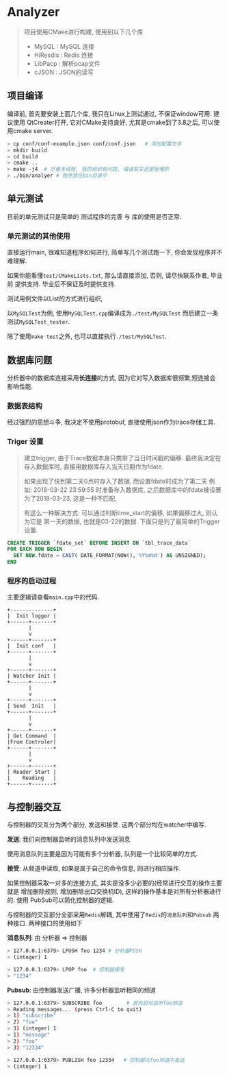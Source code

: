 # Analyzer

> 项目使用CMake进行构建, 使用到以下几个库
> * MySQL    : MySQL 连接
> * HiResdis : Redis 连接
> * LibPacp  : 解析pcap文件
> * cJSON    : JSON的读写


## 项目编译

编译前, 首先要安装上面几个库, 我只在Linux上测试通过, 不保证window可用. 建议使用
QtCreater打开, 它对CMake支持良好, 尤其是cmake到了3.8之后, 可以使用cmake server.

```bash
> cp conf/conf-example.json conf/conf.json   # 添加配置文件
> mkdir build
> cd build
> cmake ..
> make -j4  # 尽量多线程, 我的组织有问题, 编译其实还是挺慢的
> ./bin/analyer # 程序放在bin目录中
```


## 单元测试

目前的单元测试只是简单的 测试程序的完善 与 库的使用是否正常.


### 单元测试的其他使用

直接运行main, 很难知道程序如何进行, 简单写几个测试跑一下, 你会发现程序并不难理解.

如果你能看懂`test/CMakeLists.txt`, 那么请直接添加, 否则, 请尽快联系作者, 毕业前
提供支持. 毕业后不保证及时提供支持.

测试用例文件以List的方式进行组织,

以`MySQLTest`为例, 使用`MySQLTest.cpp`编译成为`./test/MySQLTest`
而后建立一条测试`MySQLTest_tester`.

除了使用`make test`之外, 也可以直接执行`./test/MySQLTest`.


## 数据库问题

  分析器中的数据库连接采用**长连接**的方式, 因为它对写入数据库很频繁,短连接会
影响性能.

### 数据表结构

经过强烈的思想斗争, 我决定不使用protobuf, 直接使用json作为trace存储工具.

### Triger 设置

> 建立trigger, 由于Trace数据本身只携带了当日时间戳的偏移.
> 最终我决定在存入数据库时, 直接用数据库存入当天日期作为fdate.
>
>
> 如果出现了快到第二天0点时存入了数据, 而设置fdate时成为了第二天
>   例如: 2018-03-22 23:59:55 时准备存入数据库,
>     之后数据库中的fdate被设置为了2018-03-23, 这是一种不匹配,
>
> 有这么一种解决方式: 可以通过判断time_start的偏移, 如果偏移过大, 则认为它是
> 第一天的数据, 也就是03-22的数据. 下面只是列了最简单的Trigger设置.

```sql
CREATE TRIGGER `fdate_set` BEFORE INSERT ON `tbl_trace_data`
FOR EACH ROW BEGIN
  SET NEW.fdate = CAST( DATE_FORMAT(NOW(),'%Y%m%d') AS UNSIGNED);
END
```


### 程序的启动过程

  主要逻辑请查看`main.cpp`中的代码.

```
+--------------+
|  Init logger |
+------+-------+
       |
       v
+------+-------+
|  Init conf   |
+------+-------+
       |
       v
+------+-------+
| Watcher Init |
+------+-------+
       |
       v
+------+-------+
| Send  Init   |
+------+-------+
       |
       v
+------+-------+
| Get Command  |
|From Controler|
+------+-------+
       |
       v
+------+-------+
| Reader Start |
|    Reading   |
+------+-------+
```


##  与控制器交互

与控制器的交互分为两个部分, 发送和接受. 这两个部分均在watcher中编写.

**发送**: 我们向控制器监听的消息队列中发送消息

使用消息队列主要是因为可能有多个分析器, 队列是一个比较简单的方式.


**接受**: 从频道中读取, 如果是属于自己的命令信息, 则进行相应操作.

如果控制器采取一对多的连接方式, 其实是没多少必要的(经常进行交互的操作主要就是
增加删除规则, 增加删除出口交换机ID), 这样的操作基本是对所有分析器进行的. 使用
PubSub可以简化控制器的逻辑.

与控制器的交互部分全部采用`Redis`解耦, 其中使用了`Redis`的`消息队列`和`Pubsub`
两种接口. 两种接口的使用如下

**消息队列**: 由 分析器 => 控制器

```bash
> 127.0.0.1:6379> LPUSH foo 1234 # 分析器PUSH
> (integer) 1

> 127.0.0.1:6379> LPOP foo  # 控制器接受
> "1234"
```

**Pubsub**: 由控制器发送广播, 许多分析器监听相同的频道

```bash
> 127.0.0.1:6379> SUBSCRIBE foo        # 首先启动监听foo频道 
> Reading messages... (press Ctrl-C to quit)
> 1) "subscribe"
> 2) "foo"
> 3) (integer) 1
> 1) "message"
> 2) "foo"
> 3) "12334"

> 127.0.0.1:6379> PUBLISH foo 12334   # 控制器向foo频道中发送
> (integer) 1
```



